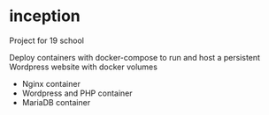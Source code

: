 # inception

Project for 19 school

Deploy containers with docker-compose to run and host a persistent Wordpress website with docker volumes

- Nginx container
- Wordpress and PHP container
- MariaDB container 
